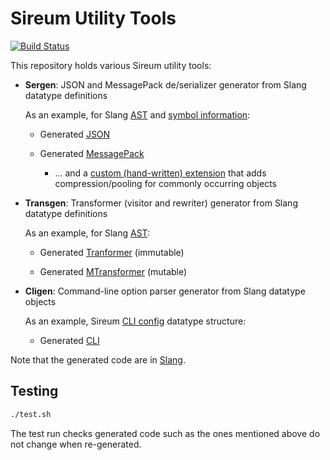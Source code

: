 # Sireum Utility Tools

[![Build Status](https://travis-ci.org/sireum/tools.svg?branch=master)](https://travis-ci.org/sireum/tools)

This repository holds various Sireum utility tools:

* **Sergen**: JSON and MessagePack de/serializer generator from Slang datatype definitions

  As an example, for Slang [AST](https://github.com/sireum/slang/blob/master/ast/shared/src/main/scala/org/sireum/lang/ast/AST.scala) 
  and [symbol information](https://github.com/sireum/slang/blob/master/tipe/shared/src/main/scala/org/sireum/lang/symbol/Info.scala):
  
  * Generated [JSON](https://github.com/sireum/slang/blob/master/tipe/shared/src/main/scala/org/sireum/lang/tipe/JSON.scala)
  
  * Generated [MessagePack](https://github.com/sireum/slang/blob/master/tipe/shared/src/main/scala/org/sireum/lang/tipe/MsgPack.scala)
  
    * ... and a [custom (hand-written) extension](https://github.com/sireum/slang/blob/master/tipe/shared/src/main/scala/org/sireum/lang/tipe/CustomMessagePack.scala) 
      that adds compression/pooling for commonly occurring objects

* **Transgen**: Transformer (visitor and rewriter) generator from Slang datatype definitions

  As an example, for Slang [AST](https://github.com/sireum/slang/blob/master/ast/shared/src/main/scala/org/sireum/lang/ast/AST.scala):
  
  * Generated [Tranformer](https://github.com/sireum/slang/blob/master/ast/shared/src/main/scala/org/sireum/lang/ast/Transformer.scala) (immutable)
  
  * Generated [MTransformer](https://github.com/sireum/slang/blob/master/ast/shared/src/main/scala/org/sireum/lang/ast/MTransformer.scala) (mutable)
  
* **Cligen**: Command-line option parser generator from Slang datatype objects

  As an example, Sireum [CLI config](https://github.com/sireum/v3/blob/master/cli/jvm/src/main/scala/org/sireum/cli/CliConfig.sc) datatype structure:
  
  * Generated [CLI](https://github.com/sireum/v3/blob/master/cli/jvm/src/main/scala/org/sireum/cli/Cli.scala)

Note that the generated code are in [Slang](https://github.com/sireum/slang).


## Testing

```bash
./test.sh
```

The test run checks generated code such as the ones mentioned above do not change
when re-generated.